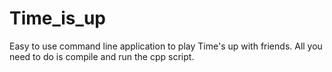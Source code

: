 # Time_is_up

Easy to use command line application to play Time's up with friends. 
All you need to do is compile and run the cpp script. 
